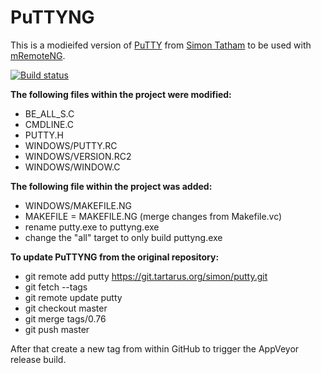 # PuTTYNG

This is a modieifed version of [PuTTY](https://www.chiark.greenend.org.uk/~sgtatham/putty/latest.html) from [Simon Tatham](https://www.chiark.greenend.org.uk/~sgtatham/) to be used with [mRemoteNG](https://mremoteng.org/).

[![Build status](https://ci.appveyor.com/api/projects/status/lbux84r7mt5fh4ar/branch/master?svg=true)](https://ci.appveyor.com/project/mremoteng/puttyng-77pmq/branch/master)

**The following files within the project were modified:**
- BE_ALL_S.C
- CMDLINE.C
- PUTTY.H
- WINDOWS/PUTTY.RC
- WINDOWS/VERSION.RC2 
- WINDOWS/WINDOW.C

**The following file within the project was added:**
- WINDOWS/MAKEFILE.NG
- MAKEFILE = MAKEFILE.NG (merge changes from Makefile.vc)
- rename putty.exe to puttyng.exe
- change the "all" target to only build puttyng.exe

**To update PuTTYNG from the original repository:**
- git remote add putty https://git.tartarus.org/simon/putty.git
- git fetch --tags
- git remote update putty
- git checkout master
- git merge tags/0.76
- git push master

After that create a new tag from within GitHub to trigger the AppVeyor release build.
